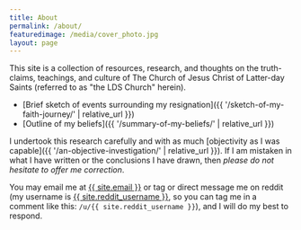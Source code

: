 ```yaml
---
title: About
permalink: /about/
featuredimage: /media/cover_photo.jpg
layout: page
---
```


This site is a collection of resources, research, and thoughts on the truth-claims, teachings, and culture of The Church of Jesus Christ of Latter-day Saints (referred to as "the LDS Church" herein).

* [Brief sketch of events surrounding my resignation]({{ '/sketch-of-my-faith-journey/' | relative_url }})
* [Outline of my beliefs]({{ '/summary-of-my-beliefs/' | relative_url }})

I undertook this research carefully and with as much [objectivity as I was capable]({{ '/an-objective-investigation/' | relative_url }}).  If I am mistaken in what I have written or the conclusions I have drawn, then _please do not hesitate to offer me correction_.

You may email me at <a class="u-email" href="mailto:{{ site.email }}">{{ site.email }}</a> or tag or direct message me on reddit (my username is <a href="https://www.reddit.com/user/bwv549/posts/">{{ site.reddit_username }}</a>, so you can tag me in a comment like this: `/u/{{ site.reddit_username }}`), and I will do my best to respond.
